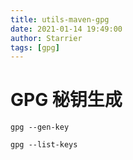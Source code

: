```yaml
---
title: utils-maven-gpg
date: 2021-01-14 19:49:00
author: Starrier
tags: [gpg]
---
```


# GPG 秘钥生成


```shell script
gpg --gen-key
```

```shell script
gpg --list-keys
```

